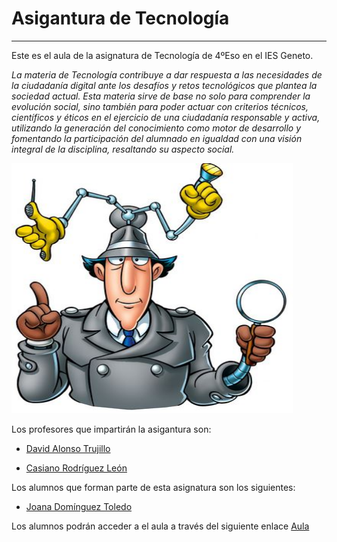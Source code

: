 # Asigantura de Tecnología
----

Este es el aula de la asignatura de Tecnología de 4ºEso en el IES Geneto.

*La materia de Tecnología contribuye a dar respuesta a las necesidades de la ciudadanía digital ante los desafíos y retos tecnológicos que plantea la sociedad actual. Esta materia sirve de base no solo para comprender la evolución social, sino también para poder actuar con criterios técnicos, científicos y éticos en el ejercicio de una ciudadanía responsable y activa, utilizando la generación del conocimiento como motor de desarrollo y fomentando la participación del alumnado en igualdad con una visión integral de la disciplina, resaltando su aspecto social.*

<img src="https://github.com/ULL-MFP-AET-2324/equipos-eq-david-joana/blob/main/image/inspector.jpg"  width="450" height="400" />

Los profesores que impartirán la asigantura son:

- [David Alonso Trujillo](https://github.com/DAT-995)

- [Casiano Rodríguez León](https://github.com/casiano-rodriguez)

Los alumnos que forman parte de esta asignatura son los siguientes:

* [Joana Domínguez Toledo](https://github.com/Joanadt98)

Los alumnos podrán acceder a el aula a través del siguiente enlace [Aula](https://classroom.github.com/classrooms/149103862-ull-mfp-aet-2324-alu0100833485)
